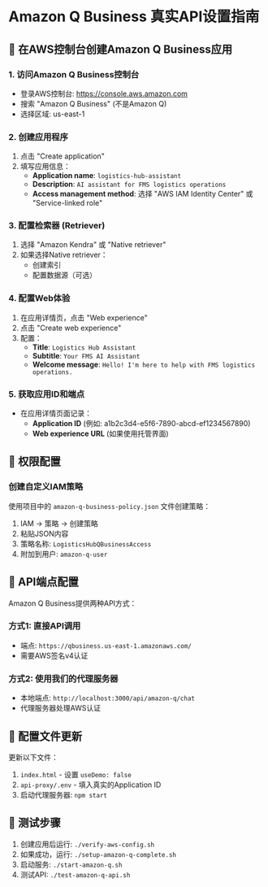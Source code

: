 # Amazon Q Business 真实API设置指南

## 🎯 在AWS控制台创建Amazon Q Business应用

### 1. 访问Amazon Q Business控制台
- 登录AWS控制台: https://console.aws.amazon.com
- 搜索 "Amazon Q Business" (不是Amazon Q)
- 选择区域: us-east-1

### 2. 创建应用程序
1. 点击 "Create application"
2. 填写应用信息：
   - **Application name**: `logistics-hub-assistant`
   - **Description**: `AI assistant for FMS logistics operations`
   - **Access management method**: 选择 "AWS IAM Identity Center" 或 "Service-linked role"

### 3. 配置检索器 (Retriever)
1. 选择 "Amazon Kendra" 或 "Native retriever"
2. 如果选择Native retriever：
   - 创建索引
   - 配置数据源（可选）

### 4. 配置Web体验
1. 在应用详情页，点击 "Web experience"
2. 点击 "Create web experience"
3. 配置：
   - **Title**: `Logistics Hub Assistant`
   - **Subtitle**: `Your FMS AI Assistant`
   - **Welcome message**: `Hello! I'm here to help with FMS logistics operations.`

### 5. 获取应用ID和端点
- 在应用详情页面记录：
  - **Application ID** (例如: a1b2c3d4-e5f6-7890-abcd-ef1234567890)
  - **Web experience URL** (如果使用托管界面)

## 🔐 权限配置

### 创建自定义IAM策略
使用项目中的 `amazon-q-business-policy.json` 文件创建策略：

1. IAM → 策略 → 创建策略
2. 粘贴JSON内容
3. 策略名称: `LogisticsHubQBusinessAccess`
4. 附加到用户: `amazon-q-user`

## 🔧 API端点配置

Amazon Q Business提供两种API方式：

### 方式1: 直接API调用
- 端点: `https://qbusiness.us-east-1.amazonaws.com/`
- 需要AWS签名v4认证

### 方式2: 使用我们的代理服务器
- 本地端点: `http://localhost:3000/api/amazon-q/chat`
- 代理服务器处理AWS认证

## 📝 配置文件更新

更新以下文件：
1. `index.html` - 设置 `useDemo: false`
2. `api-proxy/.env` - 填入真实的Application ID
3. 启动代理服务器: `npm start`

## 🧪 测试步骤

1. 创建应用后运行: `./verify-aws-config.sh`
2. 如果成功，运行: `./setup-amazon-q-complete.sh`
3. 启动服务: `./start-amazon-q.sh`
4. 测试API: `./test-amazon-q-api.sh`

